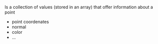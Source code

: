 Is a collection of values (stored in an array) that offer information about a point 
- point coordenates
- normal
- color 
- ...